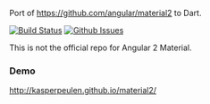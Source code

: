 Port of https://github.com/angular/material2 to Dart.

<a href="https://travis-ci.org/kasperpeulen/material2.dart"><img src="https://travis-ci.org/kasperpeulen/material2.dart.svg?branch=master" alt="Build Status" /></a>
<a href="https://github.com/kasperpeulen/material2.dart/issues"><img src="https://img.shields.io/github/issues/kasperpeulen/material2.dart.svg" alt="Github Issues" /></a>

This is not the official repo for Angular 2 Material.

### Demo

http://kasperpeulen.github.io/material2/